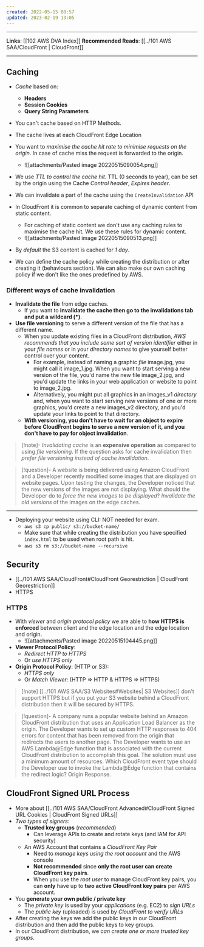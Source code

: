 ```yaml
---
created: 2022-05-15 08:57
updated: 2023-02-19 13:05
---
```

---
**Links**: [[102 AWS DVA Index]]
**Recommended Reads**: [[../101 AWS SAA/CloudFront | CloudFront]]

---
## Caching
- *Cache* based on:
	- **Headers**
	- **Session Cookies**
	- **Query String Parameters**

- You can't cache based on HTTP Methods.
- The cache lives at each CloudFront Edge Location
- You want to *maximise the cache hit rate to minimise requests on the origin*. In case of cache miss the request is forwarded to the origin.
	- ![[attachments/Pasted image 20220515090054.png]]

- We use *TTL to control the cache hit*. TTL (0 seconds to year), can be set by the origin using the Cache *Control header*, *Expires header*.
- We can invalidate a part of the cache using the `CreateInvalidation` API
- In CloudFront it is common to separate caching of dynamic content from static content. 
	- For caching of static content we don't use any caching rules to maximise the cache hit. We use these rules for dynamic content.
	- ![[attachments/Pasted image 20220515090513.png]]

- By *default* the S3 content is cached for *1 day*. 
- We can define the cache policy while creating the distribution or after creating it (behaviours section). We can also make our own caching policy if we don't like the ones predefined by AWS.

### Different ways of cache invalidation
- **Invalidate the file** from edge caches. 
	- If you want to **invalidate the cache then go to the invalidations tab and put a wildcard (\*)**.
- **Use file versioning** to serve a different version of the file that has a different name.
	- When you update existing files in a CloudFront distribution, *AWS recommends that you include some sort of version identifier* either in your *file names* or in your *directory names* to give yourself better control over your content. 
		- For example, instead of naming a graphic *file* image.jpg, you might call it image_1.jpg. When you want to start serving a new version of the file, you'd name the new file image_2.jpg, and you'd update the links in your web application or website to point to image_2.jpg. 
		- Alternatively, you might put all graphics in an images_v1 *directory* and, when you want to start serving new versions of one or more graphics, you'd create a new images_v2 directory, and you'd update your links to point to that directory. 
	- **With versioning, you don't have to wait for an object to expire before CloudFront begins to serve a new version of it, and you don't have to pay for object invalidation**. 

> [!note]- *Invalidating cache* is an **expensive operation** as compared to using *file versioning*.
> If the question asks for cache invalidation then *prefer file versioning instead of cache invalidation*.

> [!question]- A website is being delivered using Amazon CloudFront and a Developer recently modified some images that are displayed on website pages. Upon testing the changes, the Developer noticed that the new versions of the images are not displaying. What should the Developer do to *force the new images to be displayed*?
> *Invalidate the old versions* of the images on the edge caches.

---
- Deploying your website using CLI: NOT needed for exam.
	- `aws s3 cp public/ s3://bucket-name/`
	- Make sure that while creating the distribution you have specified `index.html` to be used when root path is hit.
	- `aws s3 rm s3://bucket-name --recursive`

## Security
-  [[../101 AWS SAA/CloudFront#CloudFront Georestriction | CloudFront Georestriction]]
- HTTPS

### HTTPS
- With *viewer* and *origin protocol policy* we are able to **how HTTPS is enforced** between client and the edge location and the edge location and origin.
	- ![[attachments/Pasted image 20220515104445.png]]
- **Viewer Protocol Policy**:
	- *Redirect HTTP to HTTPS*
	- Or *use HTTPS only*
- **Origin Protocol Policy**: (HTTP or S3):
	- *HTTPS only*
	- Or *Match Viewer*: (HTTP => HTTP & HTTPS => HTTPS)

> [!note] [[../101 AWS SAA/S3 Websites#Websites| S3 Websites]] don't support HTTPS but if you put your S3 website behind a CloudFront distribution then it will be secured by HTTPS.

> [!question]- A company runs a popular website behind an Amazon CloudFront distribution that uses an Application Load Balancer as the origin. The Developer wants to set up custom HTTP responses to 404 errors for content that has been removed from the origin that redirects the users to another page. The Developer wants to use an AWS Lambda@Edge function that is associated with the current CloudFront distribution to accomplish this goal. The solution must use a minimum amount of resources. Which CloudFront event type should the Developer use to invoke the Lambda@Edge function that contains the redirect logic?
> Origin Response.

## CloudFront Signed URL Process
- More about [[../101 AWS SAA/CloudFront Advanced#CloudFront Signed URL Cookies | CloudFront Signed URLs]]
- *Two types of signers*:
	- **Trusted key groups** (*recommended*)
		- Can leverage APIs to create and rotate keys (and IAM for API security)
	- An AWS Account that contains a *CloudFront Key Pair*
		- Need to *manage keys using the root account* and the AWS console
		- **Not recommended** since **only the root user can create CloudFront key pairs**.
		- When you use the *root user* to manage CloudFront key pairs, you can **only** have up to **two active CloudFront key pairs** per AWS account.
- You **generate your own public / private key** 
	- The *private key* is used by your *applications* (e.g. EC2) to *sign URLs*
	- The *public key* (uploaded) is used by *CloudFront to verify URLs* 
- After creating the keys we add the public keys in our CloudFront distribution and then add the public keys to key groups.
- In our CloudFront distribution, we *can create one or more trusted key groups*.